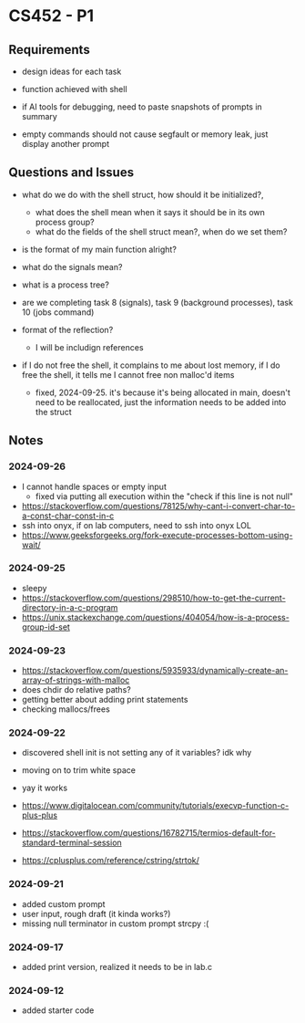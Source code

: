 # CS452 - P1

## Requirements
* design ideas for each task
* function achieved with shell
* if AI tools for debugging, need to paste snapshots of prompts in summary

* empty commands should not cause segfault or memory leak, just display another prompt

## Questions and Issues
* what do we do with the shell struct, how should it be initialized?,
  * what does the shell mean when it says it should be in its own process group?
  * what do the fields of the shell struct mean?, when do we set them?

* is the format of my main function alright?
* what do the signals mean?
* what is a process tree?
* are we completing task 8 (signals), task 9 (background processes), task 10 (jobs command)
* format of the reflection?
  * I will be includign references

* if I do not free the shell, it complains to me about lost memory, if I do free the shell, it tells me I cannot free non malloc'd items
  * fixed, 2024-09-25. it's because it's being allocated in main, doesn't need to be reallocated, just the information needs to be added into the struct


## Notes

### 2024-09-26
* I cannot handle spaces or empty input
  * fixed via putting all execution within the "check if this line is not null"
* https://stackoverflow.com/questions/78125/why-cant-i-convert-char-to-a-const-char-const-in-c
* ssh into onyx, if on lab computers, need to ssh into onyx LOL
* https://www.geeksforgeeks.org/fork-execute-processes-bottom-using-wait/

### 2024-09-25
* sleepy
* https://stackoverflow.com/questions/298510/how-to-get-the-current-directory-in-a-c-program
* https://unix.stackexchange.com/questions/404054/how-is-a-process-group-id-set

### 2024-09-23
* https://stackoverflow.com/questions/5935933/dynamically-create-an-array-of-strings-with-malloc
* does chdir do relative paths?
* getting better about adding print statements
* checking mallocs/frees


### 2024-09-22
* discovered shell init is not setting any of it variables? idk why
* moving on to trim white space

* yay it works
* https://www.digitalocean.com/community/tutorials/execvp-function-c-plus-plus
* https://stackoverflow.com/questions/16782715/termios-default-for-standard-terminal-session
* https://cplusplus.com/reference/cstring/strtok/


### 2024-09-21
* added custom prompt
* user input, rough draft (it kinda works?)
* missing null terminator in custom prompt strcpy :(

### 2024-09-17
* added print version, realized it needs to be in lab.c

### 2024-09-12
* added starter code
